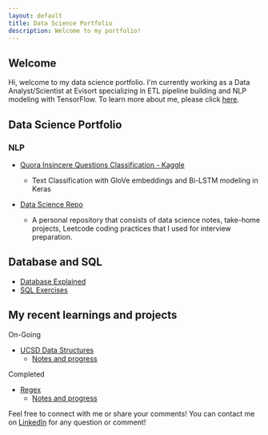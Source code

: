 ```yaml
---
layout: default
title: Data Science Portfolio
description: Welcome to my portfolio!
---
```


## Welcome

Hi, welcome to my data science portfolio. I'm currently working as a Data Analyst/Scientist at Evisort specializing in ETL pipeline building and NLP modeling with TensorFlow. To learn more about me, please click [here](https://kammybdeng.github.io/about).


## Data Science Portfolio
### NLP 
- [Quora Insincere Questions Classification - Kaggle](https://github.com/kammybdeng/quora-insincere-question)
	- Text Classification with GloVe embeddings and Bi-LSTM modeling in Keras

- [Data Science Repo](https://github.com/kammybdeng/data-science-notes/blob/master/general_notes/Data_Science_notes.ipynb)
  - A personal repository that consists of data science notes, take-home projects, Leetcode coding practices that I used for interview preparation.

## Database and SQL

- [Database Explained](https://github.com/kammybdeng/data-science-notes/blob/master/database-explained.ipynb)
- [SQL Exercises](https://github.com/kammybdeng/data-science-notes/blob/master/sql_exercises.ipynb)

## My recent learnings and projects

On-Going
- [UCSD Data Structures](https://stepik.org/course/579/)
  - [Notes and progress](https://github.com/kammybdeng/data-science-portfolio/blob/master/data-structure.md)

Completed
- [Regex](https://www.udemy.com/learn-regular-expressions-in-online-regex-course/)
  - [Notes and progress](https://github.com/kammybdeng/data-science-portfolio/blob/master/regex.md)


Feel free to connect with me or share your comments! You can contact me on [LinkedIn](https://www.linkedin.com/in/kammy-deng/) for any question or comment!

<!-- <p align="center">
  <img width="600" height="325" src="https://github.com/kammybdeng/data-science-portfolio/blob/master/img/word-cloud3.v2.png">
</p> -->


<!-- You can build a wordcloud too! See my code [here](https://github.com/kammybdeng/data-science-portfolio/blob/master/extra/wordcloud.py). -->

<!-- ## Contents
- [Data Science Concepts](#Data-Science-Concepts)
- [UCSanDiegoX CSE100x (Data Structure)](#UCSanDiegoX-CSE100x-Data-Structure)
- [Database and SQL](#Database-and-SQL)
- [Projects and more practices](#Data-Science-Projects) -->


<!-- ## Data Science Concepts

- [General Data Science Concepts](https://github.com/kammybdeng/data-science-notes/blob/master/general_notes/Data_Science_notes.ipynb)
  - Practical business concepts of data problems (**under development**).

- [Statistics](https://github.com/kammybdeng/dsi-interview-prep/blob/master/Stats%20Concepts.ipynb)
  - Statistics is often used to generate inference hypothesis in our data (**under development**).

- [Probability Modeling](https://github.com/kammybdeng/dsi-interview-prep/blob/master/probability%20simulations.ipynb)
  - Probability is the fundamentals of Statistics. By understanding the behavior of the data distributions, we can justify our methods of statistical analysis (**under development**).

## Database and SQL

- [Database Explained](https://github.com/kammybdeng/data-science-notes/blob/master/database-explained.ipynb)
  - Data Scientists often interact with SQL and other database systems.
- [SQL Exercises](https://github.com/kammybdeng/data-science-notes/blob/master/sql_exercises.ipynb)


## More practices
- [Take home repository](https://github.com/kammybdeng/take-home-practices)
  - A repository consists of take home exercises from the book, "A collection of Data Science Take-homes.

- [Python Challenges](https://github.com/kammybdeng/dsi-interview-prep/blob/master/python%20challenge/Python%20challenges.ipynb)
  - Python Challenges from leetcode, codewar and more. -->
